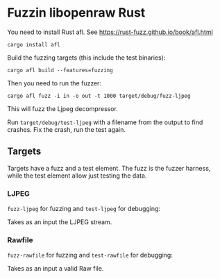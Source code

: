 Fuzzin libopenraw Rust
======================

You need to install Rust afl. See https://rust-fuzz.github.io/book/afl.html

`cargo install afl`

Build the fuzzing targets (this include the test binaries):

`cargo afl build --features=fuzzing`

Then you need to run the fuzzer:

`cargo afl fuzz -i in -o out -t 1000 target/debug/fuzz-ljpeg`

This will fuzz the Ljpeg decompressor.

Run `target/debug/test-ljpeg` with a filename from the output
to find crashes. Fix the crash, run the test again.

## Targets

Targets have a fuzz and a test element. The fuzz is the fuzzer harness, while
the test element allow just testing the data.

### LJPEG

`fuzz-ljpeg` for fuzzing and `test-ljpeg` for debugging:

Takes as an input the LJPEG stream.

### Rawfile

`fuzz-rawfile` for fuzzing and `test-rawfile` for debugging:

Takes as an input a valid Raw file.
